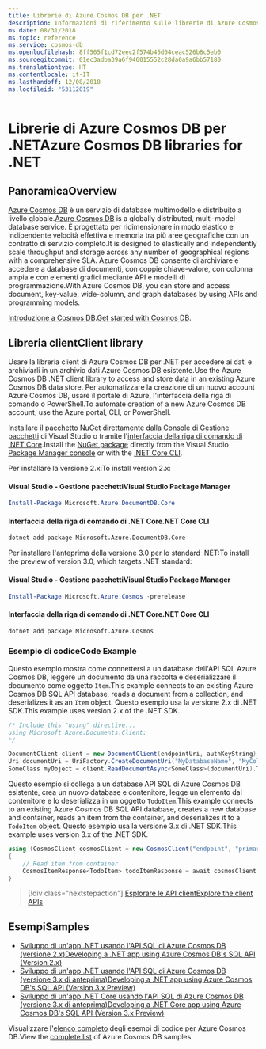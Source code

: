 ```yaml
---
title: Librerie di Azure Cosmos DB per .NET
description: Informazioni di riferimento sulle librerie di Azure Cosmos DB per .NET
ms.date: 08/31/2018
ms.topic: reference
ms.service: cosmos-db
ms.openlocfilehash: 8ff565f1cd72eec2f574b45d04ceac526b8c5eb0
ms.sourcegitcommit: 01ec3adba39a6f946015552c28da0a9a6bb57180
ms.translationtype: HT
ms.contentlocale: it-IT
ms.lasthandoff: 12/08/2018
ms.locfileid: "53112019"
---
```

# <a name="azure-cosmos-db-libraries-for-net"></a><span data-ttu-id="6d390-103">Librerie di Azure Cosmos DB per .NET</span><span class="sxs-lookup"><span data-stu-id="6d390-103">Azure Cosmos DB libraries for .NET</span></span>

## <a name="overview"></a><span data-ttu-id="6d390-104">Panoramica</span><span class="sxs-lookup"><span data-stu-id="6d390-104">Overview</span></span>

<span data-ttu-id="6d390-105">[Azure Cosmos DB](https://docs.microsoft.com/azure/cosmos-db/introduction) è un servizio di database multimodello e distribuito a livello globale.</span><span class="sxs-lookup"><span data-stu-id="6d390-105">[Azure Cosmos DB](https://docs.microsoft.com/azure/cosmos-db/introduction) is a globally distributed, multi-model database service.</span></span> <span data-ttu-id="6d390-106">È progettato per ridimensionare in modo elastico e indipendente velocità effettiva e memoria tra più aree geografiche con un contratto di servizio completo.</span><span class="sxs-lookup"><span data-stu-id="6d390-106">It is designed to elastically and independently scale throughput and storage across any number of geographical regions with a comprehensive SLA.</span></span> <span data-ttu-id="6d390-107">Azure Cosmos DB consente di archiviare e accedere a database di documenti, con coppie chiave-valore, con colonna ampia e con elementi grafici mediante API e modelli di programmazione.</span><span class="sxs-lookup"><span data-stu-id="6d390-107">With Azure Cosmos DB, you can store and access document, key-value, wide-column, and graph databases by using APIs and programming models.</span></span> 

<span data-ttu-id="6d390-108">[Introduzione a Cosmos DB](https://docs.microsoft.com/azure/cosmos-db/create-sql-api-dotnet).</span><span class="sxs-lookup"><span data-stu-id="6d390-108">[Get started with Cosmos DB](https://docs.microsoft.com/azure/cosmos-db/create-sql-api-dotnet).</span></span>

## <a name="client-library"></a><span data-ttu-id="6d390-109">Libreria client</span><span class="sxs-lookup"><span data-stu-id="6d390-109">Client library</span></span>

<span data-ttu-id="6d390-110">Usare la libreria client di Azure Cosmos DB per .NET per accedere ai dati e archiviarli in un archivio dati Azure Cosmos DB esistente.</span><span class="sxs-lookup"><span data-stu-id="6d390-110">Use the Azure Cosmos DB .NET client library to access and store data in an existing Azure Cosmos DB data store.</span></span> <span data-ttu-id="6d390-111">Per automatizzare la creazione di un nuovo account Azure Cosmos DB, usare il portale di Azure, l'interfaccia della riga di comando o PowerShell.</span><span class="sxs-lookup"><span data-stu-id="6d390-111">To automate creation of a new Azure Cosmos DB account, use the Azure portal, CLI, or PowerShell.</span></span>

<span data-ttu-id="6d390-112">Installare il [pacchetto NuGet](https://www.nuget.org/packages/Microsoft.Azure.DocumentDB.Core) direttamente dalla [Console di Gestione pacchetti][PackageManager] di Visual Studio o tramite l'[interfaccia della riga di comando di .NET Core][DotNetCLI].</span><span class="sxs-lookup"><span data-stu-id="6d390-112">Install the [NuGet package](https://www.nuget.org/packages/Microsoft.Azure.DocumentDB.Core) directly from the Visual Studio [Package Manager console][PackageManager] or with the [.NET Core CLI][DotNetCLI].</span></span>

<span data-ttu-id="6d390-113">Per installare la versione 2.x:</span><span class="sxs-lookup"><span data-stu-id="6d390-113">To install version 2.x:</span></span>

#### <a name="visual-studio-package-manager"></a><span data-ttu-id="6d390-114">Visual Studio - Gestione pacchetti</span><span class="sxs-lookup"><span data-stu-id="6d390-114">Visual Studio Package Manager</span></span>

```powershell
Install-Package Microsoft.Azure.DocumentDB.Core
```

#### <a name="net-core-cli"></a><span data-ttu-id="6d390-115">Interfaccia della riga di comando di .NET Core</span><span class="sxs-lookup"><span data-stu-id="6d390-115">.NET Core CLI</span></span>

```bash
dotnet add package Microsoft.Azure.DocumentDB.Core
```

<span data-ttu-id="6d390-116">Per installare l'anteprima della versione 3.0 per lo standard .NET:</span><span class="sxs-lookup"><span data-stu-id="6d390-116">To install the preview of version 3.0, which targets .NET standard:</span></span> 

#### <a name="visual-studio-package-manager"></a><span data-ttu-id="6d390-117">Visual Studio - Gestione pacchetti</span><span class="sxs-lookup"><span data-stu-id="6d390-117">Visual Studio Package Manager</span></span>

```powershell
Install-Package Microsoft.Azure.Cosmos -prerelease
```

#### <a name="net-core-cli"></a><span data-ttu-id="6d390-118">Interfaccia della riga di comando di .NET Core</span><span class="sxs-lookup"><span data-stu-id="6d390-118">.NET Core CLI</span></span>

```bash
dotnet add package Microsoft.Azure.Cosmos
```


### <a name="code-example"></a><span data-ttu-id="6d390-119">Esempio di codice</span><span class="sxs-lookup"><span data-stu-id="6d390-119">Code Example</span></span>

<span data-ttu-id="6d390-120">Questo esempio mostra come connettersi a un database dell'API SQL Azure Cosmos DB, leggere un documento da una raccolta e deserializzare il documento come oggetto `Item`.</span><span class="sxs-lookup"><span data-stu-id="6d390-120">This example connects to an existing Azure Cosmos DB SQL API database, reads a document from a collection, and deserializes it as an `Item` object.</span></span> <span data-ttu-id="6d390-121">Questo esempio usa la versione 2.x di .NET SDK.</span><span class="sxs-lookup"><span data-stu-id="6d390-121">This example uses version 2.x of the .NET SDK.</span></span>   

```csharp
/* Include this "using" directive...
using Microsoft.Azure.Documents.Client;
*/

DocumentClient client = new DocumentClient(endpointUri, authKeyString);
Uri documentUri = UriFactory.CreateDocumentUri("MyDatabaseName", "MyCollectionName", "DocumentId");
SomeClass myObject = client.ReadDocumentAsync<SomeClass>(documentUri).ToString();
```

<span data-ttu-id="6d390-122">Questo esempio si collega a un database API SQL di Azure Cosmos DB esistente, crea un nuovo database e contenitore, legge un elemento dal contenitore e lo deserializza in un oggetto `TodoItem`.</span><span class="sxs-lookup"><span data-stu-id="6d390-122">This example connects to an existing Azure Cosmos DB SQL API database, creates a new database and container, reads an item from the container, and deserializes it to a `TodoItem` object.</span></span> <span data-ttu-id="6d390-123">Questo esempio usa la versione 3.x di .NET SDK.</span><span class="sxs-lookup"><span data-stu-id="6d390-123">This example uses version 3.x of the .NET SDK.</span></span>   

```csharp
using (CosmosClient cosmosClient = new CosmosClient("endpoint", "primaryKey"))
{
    // Read item from container
    CosmosItemResponse<TodoItem> todoItemResponse = await cosmosClient.Databases["DatabaseId"].Containers["ContainerId"].Items.ReadItemAsync<TodoItem>("partitionKeyValue", "ItemId");
}
```

> [!div class="nextstepaction"]
> [<span data-ttu-id="6d390-124">Esplorare le API client</span><span class="sxs-lookup"><span data-stu-id="6d390-124">Explore the client APIs</span></span>](/dotnet/api/overview/azure/cosmosdb/client)

## <a name="samples"></a><span data-ttu-id="6d390-125">Esempi</span><span class="sxs-lookup"><span data-stu-id="6d390-125">Samples</span></span>

* [<span data-ttu-id="6d390-126">Sviluppo di un'app .NET usando l'API SQL di Azure Cosmos DB (versione 2.x)</span><span class="sxs-lookup"><span data-stu-id="6d390-126">Developing a .NET app using Azure Cosmos DB's SQL API (Version 2.x)</span></span>](https://github.com/Azure-Samples/documentdb-dotnet-todo-app/)
* [<span data-ttu-id="6d390-127">Sviluppo di un'app .NET usando l'API SQL di Azure Cosmos DB (versione 3.x di anteprima)</span><span class="sxs-lookup"><span data-stu-id="6d390-127">Developing a .NET app using Azure Cosmos DB's SQL API (Version 3.x Preview)</span></span>](https://github.com/Azure-Samples/cosmos-dotnet-todo-app/)
* [<span data-ttu-id="6d390-128">Sviluppo di un'app .NET Core usando l'API SQL di Azure Cosmos DB (versione 3.x di anteprima)</span><span class="sxs-lookup"><span data-stu-id="6d390-128">Developing a .NET Core app using Azure Cosmos DB's SQL API (Version 3.x Preview)</span></span>](https://github.com/Azure-Samples/cosmos-dotnet-core-getting-started)

<span data-ttu-id="6d390-129">Visualizzare l'[elenco completo](https://azure.microsoft.com/resources/samples/?platform=dotnet&term=cosmosdb) degli esempi di codice per Azure Cosmos DB.</span><span class="sxs-lookup"><span data-stu-id="6d390-129">View the [complete list](https://azure.microsoft.com/resources/samples/?platform=dotnet&term=cosmosdb) of Azure Cosmos DB samples.</span></span>

[PackageManager]: https://docs.microsoft.com/nuget/tools/package-manager-console
[DotNetCLI]: https://docs.microsoft.com/dotnet/core/tools/dotnet-add-package
